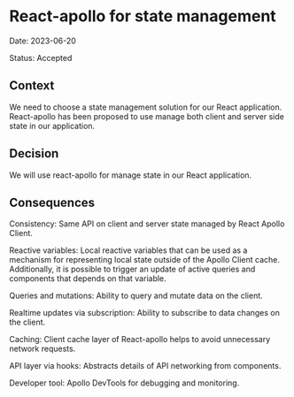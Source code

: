 # React-apollo for state management

Date: 2023-06-20

Status: Accepted

## Context

We need to choose a state management solution for our React application. React-apollo has been proposed to use manage both client and server side state in our application.

## Decision

We will use react-apollo for manage state in our React application.

## Consequences

Consistency: Same API on client and server state managed by React Apollo Client.

Reactive variables: Local reactive variables that can be used as a mechanism for representing local state outside of the Apollo Client cache. Additionally, it is possible to trigger an update of active queries and components that depends on that variable.

Queries and mutations: Ability to query and mutate data on the client.

Realtime updates via subscription: Ability to subscribe to data changes on the client.

Caching: Client cache layer of React-apollo helps to avoid unnecessary network requests.

API layer via hooks: Abstracts details of API networking from components.

Developer tool: Apollo DevTools for debugging and monitoring.
